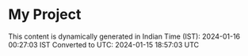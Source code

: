 # My Project

This content is dynamically generated in Indian Time (IST): 2024-01-16 00:27:03 IST
Converted to UTC: 2024-01-15 18:57:03 UTC
